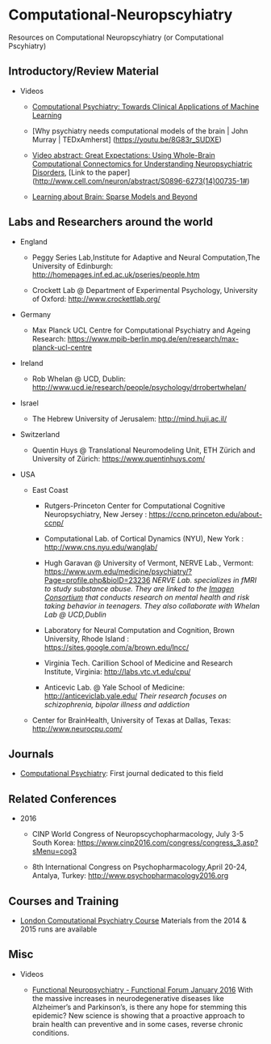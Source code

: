 # Computational-Neuropscyhiatry
Resources on Computational Neuropscyhiatry (or Computational Pscyhiatry)


Introductory/Review Material
--------------------

  * Videos

    - [Computational Psychiatry: Towards Clinical Applications of Machine Learning](https://youtu.be/ZWqKIf1lp60)
 
    - [Why psychiatry needs computational models of the brain | John Murray | TEDxAmherst] (https://youtu.be/8G83r_SUDXE)
   
    - [Video abstract: Great Expectations: Using Whole-Brain Computational Connectomics for Understanding Neuropsychiatric Disorders](https://youtu.be/zQEwZRY1Nds),
    [Link to the paper] (http://www.cell.com/neuron/abstract/S0896-6273(14)00735-1#)

    - [Learning about Brain: Sparse Models and Beyond](https://youtu.be/mSklD5oEv0U) 

Labs and Researchers around the world
-------------------------------------

* England
  
  - Peggy Series Lab,Institute for Adaptive and Neural Computation,The University of Edinburgh:  http://homepages.inf.ed.ac.uk/pseries/people.htm

  - Crockett Lab @ Department of Experimental Psychology, University of Oxford: http://www.crockettlab.org/

* Germany
  
  - Max Planck UCL Centre for Computational Psychiatry and Ageing Research: https://www.mpib-berlin.mpg.de/en/research/max-planck-ucl-centre

* Ireland
  
  - Rob Whelan @ UCD, Dublin: http://www.ucd.ie/research/people/psychology/drrobertwhelan/

* Israel

  - The Hebrew University of Jerusalem: http://mind.huji.ac.il/

* Switzerland

  - Quentin Huys @ Translational Neuromodeling Unit, ETH Zürich and University of Zürich: https://www.quentinhuys.com/

* USA
 
  - East Coast

     - Rutgers-Princeton Center for Computational Cognitive Neuropsychiatry, New Jersey : https://ccnp.princeton.edu/about-ccnp/

     - Computational Lab. of Cortical Dynamics (NYU), New York : http://www.cns.nyu.edu/wanglab/

     - Hugh Garavan @ University of Vermont, NERVE Lab.,  Vermont: https://www.uvm.edu/medicine/psychiatry/?Page=profile.php&bioID=23236
       *NERVE Lab. specializes in fMRI to study substance abuse. They are linked to the [Imagen Consortium](www.imagen-europe.com/en/consortium.ph) that conducts research on mental health and risk taking behavior in teenagers. They also collaborate with Whelan Lab @ UCD,Dublin*
   
     - Laboratory for Neural Computation and Cognition, Brown University,  Rhode Island : https://sites.google.com/a/brown.edu/lncc/

     - Virginia Tech. Carillion School of Medicine and Research Institute, Virginia: http://labs.vtc.vt.edu/cpu/
   
     - Anticevic Lab. @ Yale School of Medicine: http://anticeviclab.yale.edu/ *Their research focuses on schizophrenia, bipolar illness and addiction*

  - Center for BrainHealth, University of Texas at Dallas, Texas: http://www.neurocpu.com/
  
  

Journals
--------

* [Computational Psychiatry](http://computationalpsychiatry.org/#home): First journal dedicated to this field


Related Conferences
----------

* 2016

    - CINP World Congress of Neuropscychopharmacology, July 3-5 South Korea: https://www.cinp2016.com/congress/congress_3.asp?sMenu=cog3
   
    - 8th International Congress on Psychopharmacology,April 20-24, Antalya, Turkey: http://www.psychopharmacology2016.org

Courses and Training
-------------------

* [London Computational Psychiatry Course](https://sites.google.com/site/comppsychcourse/home) Materials from the 2014 & 2015 runs are available


Misc
----

  * Videos

    - [Functional Neuropsychiatry - Functional Forum January 2016](https://youtu.be/R4c1-vCVwiE)
      With the massive increases in neurodegenerative diseases like Alzheimer’s and Parkinson’s, is there any hope for stemming this epidemic?
      New science is showing that a proactive approach to brain health can preventive and in some cases, reverse chronic conditions.


